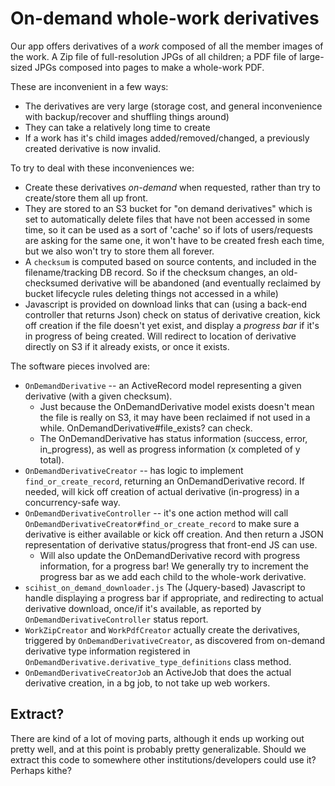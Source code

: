 # On-demand whole-work derivatives

Our app offers derivatives of a _work_ composed of all the member images of the work. A Zip file of full-resolution JPGs of all children; a PDF file of large-sized JPGs composed into pages to make a whole-work PDF.

These are inconvenient in a few ways:

* The derivatives are very large (storage cost, and general inconvenience with backup/recover and shuffling things around)
* They can take a relatively long time to create
* If a work has it's child images added/removed/changed, a previously created derivative is now invalid.

To try to deal with these inconveniences we:

* Create these derivatives _on-demand_ when requested, rather than try to create/store them all up front.
* They are stored to an S3 bucket for "on demand derivatives" which is set to automatically delete files that have not been accessed in some time, so it can be used as a sort of 'cache' so if lots of users/requests are asking for the same one, it won't have to be created fresh each time, but we also won't try to store them all forever.
* A `checksum` is computed based on source contents, and included in the filename/tracking DB record. So if the checksum changes, an old-checksumed derivative will be abandoned (and eventually reclaimed by bucket lifecycle rules deleting things not accessed in a while)
* Javascript is provided on download links that can (using a back-end controller that returns Json) check on status of derivative creation, kick off creation if the file doesn't yet exist, and display a _progress bar_ if it's in progress of being created. Will redirect to location of derivative directly on S3 if it already exists, or once it exists.

The software pieces involved are:

* `OnDemandDerivative` -- an ActiveRecord model representing a given derivative (with a given checksum).
  * Just because the OnDemandDerivative model exists doesn't mean the file is really on S3, it may have been reclaimed if not used in a while. OnDemandDerivative#file_exists? can check.
  * The OnDemandDerivative has status information (success, error, in_progress), as well as progress information (x completed of y total).
* `OnDemandDerivativeCreator` -- has logic to implement `find_or_create_record`, returning an OnDemandDerivative record. If needed, will kick off creation of actual derivative (in-progress) in a concurrency-safe way.
* `OnDemandDerivativeController` -- it's one action method will call `OnDemandDerivativeCreator#find_or_create_record` to make sure a derivative is either available or kick off creation. And then return a JSON representation of derivative status/progress that front-end JS can use.
  * Will also update the OnDemandDerivative record with progress information, for a progress bar! We generally try to increment the progress bar as we add each child to the whole-work derivative.
* `scihist_on_demand_downloader.js` The (Jquery-based) Javascript to handle displaying a progress bar if appropriate, and redirecting to actual derivative download, once/if it's available, as reported by `OnDemandDerivativeController` status report.
* `WorkZipCreator` and `WorkPdfCreator` actually create the derivatives, triggered by `OnDemandDerivativeCreator`, as discovered from on-demand derivative type information registered in `OnDemandDerivative.derivative_type_definitions` class method.
* `OnDemandDerivativeCreatorJob` an ActiveJob that does the actual derivative creation, in a bg job, to not take up web workers.

## Extract?

There are kind of a lot of moving parts, although it ends up working out pretty well, and at this point is probably pretty generalizable. Should we extract this code to somewhere other institutions/developers could use it? Perhaps kithe?
